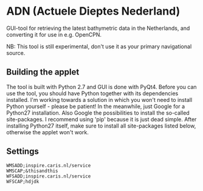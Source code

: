 # ADN (Actuele Dieptes Nederland)
GUI-tool for retrieving the latest bathymetric data in the Netherlands, and converting it for use in e.g. OpenCPN.

NB: This tool is still experimental, don't use it as your primary navigational source.

## Building the applet

The tool is built with Python 2.7 and GUI is done with PyQt4. Before you can use the tool, you should have Python together with its dependencies installed. I'm working towards a solution in which you won't need to install Python yourself - please be patient! In the meanwhile, just Google for a Python27 installation. Also Google the possibilities to install the so-called site-packages. I recommend using 'pip' because it is just dead simple. After installing Python27 itself, make sure to install all site-packages listed below, otherwise the applet won't work.

## Settings

```   
WMSADD;inspire.caris.nl/service  
WMSCAP;&thisandthis  
WFSADD;inspire.caris.nl/service  
WFSCAP;hdjdk  
```  
